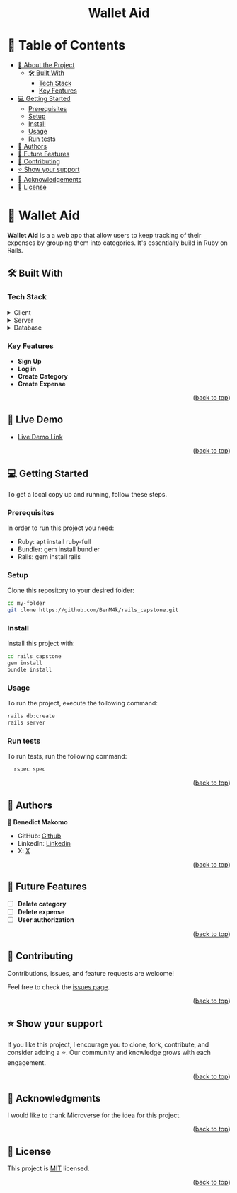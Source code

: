 <a name="readme-top"></a>

<div align="center">
  <h1><b>Wallet Aid</b></h1>

</div>

<!-- TABLE OF CONTENTS -->

# 📗 Table of Contents

- [📖 About the Project](#about-project)
  - [🛠 Built With](#built-with)
    - [Tech Stack](#tech-stack)
    - [Key Features](#key-features)
- [💻 Getting Started](#getting-started)
  - [Prerequisites](#prerequisites)
  - [Setup](#setup)
  - [Install](#install)
  - [Usage](#usage)
  - [Run tests](#run-tests)
- [👥 Authors](#authors)
- [🔭 Future Features](#future-features)
- [🤝 Contributing](#contributing)
- [⭐️ Show your support](#support)
- [🙏 Acknowledgements](#acknowledgements)
- [📝 License](#license)

<!-- PROJECT DESCRIPTION -->

# 📖 Wallet Aid <a name="about-project"></a>

**Wallet Aid** is a a web app that allow users to keep tracking of their expenses by grouping them into categories. It's essentially build in Ruby on Rails.

## 🛠 Built With <a name="built-with"></a>

### Tech Stack <a name="tech-stack"></a>

<details>
  <summary>Client</summary>
  <ul>
    <li><a href="https://ruby.com/">Ruby</a></li>
  </ul>
</details>

<details>
  <summary>Server</summary>
  <ul>
    <li><a href="https://rails.com/">Rails</a></li>
  </ul>
</details>

<details>
<summary>Database</summary>
  <ul>
    <li><a href="https://www.postgresql.org/">PostgreSQL</a></li>
  </ul>
</details>

<!-- Features -->

### Key Features <a name="key-features"></a>


- **Sign Up**
- **Log in**
- **Create Category**
- **Create Expense**

<p align="right">(<a href="#readme-top">back to top</a>)</p>

## 🚀 Live Demo <a name="live-demo"></a>

- [Live Demo Link](https://wallet-aid.onrender.com/)

<p align="right">(<a href="#readme-top">back to top</a>)</p>

<!-- GETTING STARTED -->

## 💻 Getting Started <a name="getting-started"></a>

To get a local copy up and running, follow these steps.

### Prerequisites

In order to run this project you need:

 - Ruby: apt install ruby-full
 - Bundler: gem install bundler
 - Rails: gem install rails

### Setup

Clone this repository to your desired folder:
```sh
cd my-folder
git clone https://github.com/BenM4k/rails_capstone.git
```

### Install

Install this project with:

```sh
cd rails_capstone
gem install
bundle install
```
### Usage

To run the project, execute the following command:

```sh
rails db:create
rails server
```
### Run tests

To run tests, run the following command:

```sh
  rspec spec
```

<!-- ### Deployment

You can deploy this project using: -->


<p align="right">(<a href="#readme-top">back to top</a>)</p>

<!-- AUTHORS -->

## 👥 Authors <a name="authors"></a>


👤 **Benedict Makomo**

- GitHub: [Github](https://github.com/BenM4k)
- LinkedIn: [Linkedin](https://www.linkedin.com/in/benedict-makomo/)
- X: [X](https://twitter.com/______ANOMALY)

<p align="right">(<a href="#readme-top">back to top</a>)</p>

<!-- FUTURE FEATURES -->

## 🔭 Future Features <a name="future-features"></a>

- [ ] **Delete category**
- [ ] **Delete expense**
- [ ] **User authorization**

<p align="right">(<a href="#readme-top">back to top</a>)</p>

<!-- CONTRIBUTING -->

## 🤝 Contributing <a name="contributing"></a>

Contributions, issues, and feature requests are welcome!

Feel free to check the [issues page](https://github.com/BenM4k/BlogApp/issues).

<p align="right">(<a href="#readme-top">back to top</a>)</p>

<!-- SUPPORT -->

## ⭐️ Show your support <a name="support"></a>

If you like this project, I encourage you to clone, fork, contribute, and consider adding a ⭐️. Our community and knowledge grows with each engagement.

<p align="right">(<a href="#readme-top">back to top</a>)</p>

<!-- ACKNOWLEDGEMENTS -->

## 🙏 Acknowledgments <a name="acknowledgements"></a>

I would like to thank Microverse for the idea for this project.

<p align="right">(<a href="#readme-top">back to top</a>)</p>

<!-- LICENSE -->

## 📝 License <a name="license"></a>

This project is [MIT](./LICENSE) licensed.

<p align="right">(<a href="#readme-top">back to top</a>)</p>